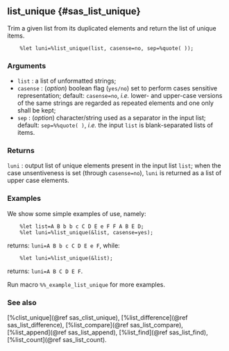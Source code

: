 ## list_unique {#sas_list_unique}
Trim a given list from its duplicated elements and return the list of unique items.

~~~sas
	%let luni=%list_unique(list, casense=no, sep=%quote( ));
~~~

### Arguments
* `list` : a list of unformatted strings;
* `casense` : (_option_) boolean flag (`yes/no`) set to perform cases sensitive representation; default:
	`casense=no`, _i.e._ lower- and upper-case versions of the same strings are regarded as repeated 
	elements and one only shall be kept;
* `sep` : (_option_) character/string used as a separator in the input list; default: `sep=%%quote( )`, 
	_i.e._ the input `list` is blank-separated lists of items.
 
### Returns
`luni` : output list of unique elements present in the input list `list`; when the case unsentiveness is
	set (through `casense=no`), `luni` is returned as a list of upper case elements.

### Examples
We show some simple examples of use, namely: 

~~~sas
	%let list=A B b b c C D E e F F A B E D;
	%let luni=%list_unique(&list, casense=yes);
~~~	
returns: `luni=A B b c C D E e F`, while:

~~~sas
	%let luni=%list_unique(&list);
~~~	
returns: `luni=A B C D E F`.

Run macro `%%_example_list_unique` for more examples.

### See also
[%clist_unique](@ref sas_clist_unique), [%list_difference](@ref sas_list_difference), [%list_compare](@ref sas_list_compare), 
[%list_append](@ref sas_list_append), [%list_find](@ref sas_list_find), [%list_count](@ref sas_list_count).
